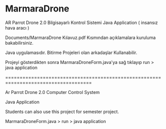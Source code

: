 MarmaraDrone
============

AR  Parrot Drone 2.0 Bilgisayarlı Kontrol Sistemi Java Application ( insansız hava aracı )


Documents/MarmaraDrone Kılavuz.pdf Kısmından açıklamalara kuruluma bakabilirsiniz. 

Java uygulamasıdır. Bitirme Projeleri olan arkadaşlar Kullanabilir.

Projeyi gösterdikten sonra MarmaraDroneForm.java'ya sağ tıklayıp run > java application

====================================================================================


Ar Parrot Drone 2.0 Computer Control System 

Java Application 

Students can also use this project for semester project.

MarmaraDroneForm.java > run > java application
